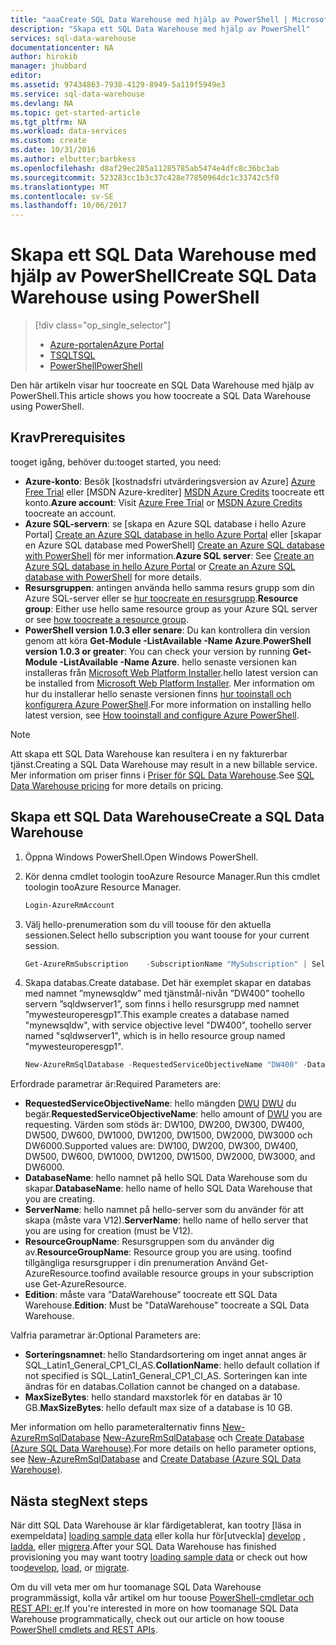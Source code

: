 ```yaml
---
title: "aaaCreate SQL Data Warehouse med hjälp av PowerShell | Microsoft Docs"
description: "Skapa ett SQL Data Warehouse med hjälp av PowerShell"
services: sql-data-warehouse
documentationcenter: NA
author: hirokib
manager: jhubbard
editor: 
ms.assetid: 97434863-7938-4129-8949-5a119f5949e3
ms.service: sql-data-warehouse
ms.devlang: NA
ms.topic: get-started-article
ms.tgt_pltfrm: NA
ms.workload: data-services
ms.custom: create
ms.date: 10/31/2016
ms.author: elbutter;barbkess
ms.openlocfilehash: d8af29ec285a11285785ab5474e4dfc8c36bc3ab
ms.sourcegitcommit: 523283cc1b3c37c428e77850964dc1c33742c5f0
ms.translationtype: MT
ms.contentlocale: sv-SE
ms.lasthandoff: 10/06/2017
---
```

# <a name="create-sql-data-warehouse-using-powershell"></a><span data-ttu-id="29925-103">Skapa ett SQL Data Warehouse med hjälp av PowerShell</span><span class="sxs-lookup"><span data-stu-id="29925-103">Create SQL Data Warehouse using PowerShell</span></span>
> [!div class="op_single_selector"]
> * [<span data-ttu-id="29925-104">Azure-portalen</span><span class="sxs-lookup"><span data-stu-id="29925-104">Azure Portal</span></span>](sql-data-warehouse-get-started-provision.md)
> * [<span data-ttu-id="29925-105">TSQL</span><span class="sxs-lookup"><span data-stu-id="29925-105">TSQL</span></span>](sql-data-warehouse-get-started-create-database-tsql.md)
> * [<span data-ttu-id="29925-106">PowerShell</span><span class="sxs-lookup"><span data-stu-id="29925-106">PowerShell</span></span>](sql-data-warehouse-get-started-provision-powershell.md)
>
>

<span data-ttu-id="29925-107">Den här artikeln visar hur toocreate en SQL Data Warehouse med hjälp av PowerShell.</span><span class="sxs-lookup"><span data-stu-id="29925-107">This article shows you how toocreate a SQL Data Warehouse using PowerShell.</span></span>

## <a name="prerequisites"></a><span data-ttu-id="29925-108">Krav</span><span class="sxs-lookup"><span data-stu-id="29925-108">Prerequisites</span></span>
<span data-ttu-id="29925-109">tooget igång, behöver du:</span><span class="sxs-lookup"><span data-stu-id="29925-109">tooget started, you need:</span></span>

* <span data-ttu-id="29925-110">**Azure-konto**: Besök [kostnadsfri utvärderingsversion av Azure] [ Azure Free Trial] eller [MSDN Azure-krediter] [ MSDN Azure Credits] toocreate ett konto.</span><span class="sxs-lookup"><span data-stu-id="29925-110">**Azure account**: Visit [Azure Free Trial][Azure Free Trial] or [MSDN Azure Credits][MSDN Azure Credits] toocreate an account.</span></span>
* <span data-ttu-id="29925-111">**Azure SQL-servern**: se [skapa en Azure SQL database i hello Azure Portal] [ Create an Azure SQL database in hello Azure Portal] eller [skapar en Azure SQL database med PowerShell] [ Create an Azure SQL database with PowerShell] för mer information.</span><span class="sxs-lookup"><span data-stu-id="29925-111">**Azure SQL server**:  See [Create an Azure SQL database in hello Azure Portal][Create an Azure SQL database in hello Azure Portal] or [Create an Azure SQL database with PowerShell][Create an Azure SQL database with PowerShell] for more details.</span></span>
* <span data-ttu-id="29925-112">**Resursgruppen**: antingen använda hello samma resurs grupp som din Azure SQL-server eller se [hur toocreate en resursgrupp](../azure-resource-manager/resource-group-portal.md).</span><span class="sxs-lookup"><span data-stu-id="29925-112">**Resource group**: Either use hello same resource group as your Azure SQL server or see [how toocreate a resource group](../azure-resource-manager/resource-group-portal.md).</span></span>
* <span data-ttu-id="29925-113">**PowerShell version 1.0.3 eller senare**: Du kan kontrollera din version genom att köra **Get-Module -ListAvailable -Name Azure**.</span><span class="sxs-lookup"><span data-stu-id="29925-113">**PowerShell version 1.0.3 or greater**:  You can check your version by running **Get-Module -ListAvailable -Name Azure**.</span></span>  <span data-ttu-id="29925-114">hello senaste versionen kan installeras från [Microsoft Web Platform Installer][Microsoft Web Platform Installer].</span><span class="sxs-lookup"><span data-stu-id="29925-114">hello latest version can be installed from [Microsoft Web Platform Installer][Microsoft Web Platform Installer].</span></span>  <span data-ttu-id="29925-115">Mer information om hur du installerar hello senaste versionen finns [hur tooinstall och konfigurera Azure PowerShell][How tooinstall and configure Azure PowerShell].</span><span class="sxs-lookup"><span data-stu-id="29925-115">For more information on installing hello latest version, see [How tooinstall and configure Azure PowerShell][How tooinstall and configure Azure PowerShell].</span></span>

> [!NOTE]
> <span data-ttu-id="29925-116">Att skapa ett SQL Data Warehouse kan resultera i en ny fakturerbar tjänst.</span><span class="sxs-lookup"><span data-stu-id="29925-116">Creating a SQL Data Warehouse may result in a new billable service.</span></span>  <span data-ttu-id="29925-117">Mer information om priser finns i [Priser för SQL Data Warehouse][SQL Data Warehouse pricing].</span><span class="sxs-lookup"><span data-stu-id="29925-117">See [SQL Data Warehouse pricing][SQL Data Warehouse pricing] for more details on pricing.</span></span>
>
>

## <a name="create-a-sql-data-warehouse"></a><span data-ttu-id="29925-118">Skapa ett SQL Data Warehouse</span><span class="sxs-lookup"><span data-stu-id="29925-118">Create a SQL Data Warehouse</span></span>
1. <span data-ttu-id="29925-119">Öppna Windows PowerShell.</span><span class="sxs-lookup"><span data-stu-id="29925-119">Open Windows PowerShell.</span></span>
2. <span data-ttu-id="29925-120">Kör denna cmdlet toologin tooAzure Resource Manager.</span><span class="sxs-lookup"><span data-stu-id="29925-120">Run this cmdlet toologin tooAzure Resource Manager.</span></span>

    ```Powershell
    Login-AzureRmAccount
    ```
3. <span data-ttu-id="29925-121">Välj hello-prenumeration som du vill toouse för den aktuella sessionen.</span><span class="sxs-lookup"><span data-stu-id="29925-121">Select hello subscription you want toouse for your current session.</span></span>

    ```Powershell
    Get-AzureRmSubscription    -SubscriptionName "MySubscription" | Select-AzureRmSubscription
    ```
4. <span data-ttu-id="29925-122">Skapa databas.</span><span class="sxs-lookup"><span data-stu-id="29925-122">Create database.</span></span> <span data-ttu-id="29925-123">Det här exemplet skapar en databas med namnet ”mynewsqldw” med tjänstmål-nivån ”DW400” toohello servern ”sqldwserver1”, som finns i hello resursgrupp med namnet ”mywesteuroperesgp1”.</span><span class="sxs-lookup"><span data-stu-id="29925-123">This example creates a database named "mynewsqldw", with service objective level "DW400", toohello server named "sqldwserver1", which is in hello resource group named "mywesteuroperesgp1".</span></span>

   ```Powershell
   New-AzureRmSqlDatabase -RequestedServiceObjectiveName "DW400" -DatabaseName "mynewsqldw" -ServerName "sqldwserver1" -ResourceGroupName "mywesteuroperesgp1" -Edition "DataWarehouse" -CollationName "SQL_Latin1_General_CP1_CI_AS" -MaxSizeBytes 10995116277760
   ```

<span data-ttu-id="29925-124">Erfordrade parametrar är:</span><span class="sxs-lookup"><span data-stu-id="29925-124">Required Parameters are:</span></span>

* <span data-ttu-id="29925-125">**RequestedServiceObjectiveName**: hello mängden [DWU] [ DWU] du begär.</span><span class="sxs-lookup"><span data-stu-id="29925-125">**RequestedServiceObjectiveName**: hello amount of [DWU][DWU] you are requesting.</span></span>  <span data-ttu-id="29925-126">Värden som stöds är: DW100, DW200, DW300, DW400, DW500, DW600, DW1000, DW1200, DW1500, DW2000, DW3000 och DW6000.</span><span class="sxs-lookup"><span data-stu-id="29925-126">Supported values are: DW100, DW200, DW300, DW400, DW500, DW600, DW1000, DW1200, DW1500, DW2000, DW3000, and DW6000.</span></span>
* <span data-ttu-id="29925-127">**DatabaseName**: hello namnet på hello SQL Data Warehouse som du skapar.</span><span class="sxs-lookup"><span data-stu-id="29925-127">**DatabaseName**: hello name of hello SQL Data Warehouse that you are creating.</span></span>
* <span data-ttu-id="29925-128">**ServerName**: hello namnet på hello-server som du använder för att skapa (måste vara V12).</span><span class="sxs-lookup"><span data-stu-id="29925-128">**ServerName**: hello name of hello server that you are using for creation (must be V12).</span></span>
* <span data-ttu-id="29925-129">**ResourceGroupName**: Resursgruppen som du använder dig av.</span><span class="sxs-lookup"><span data-stu-id="29925-129">**ResourceGroupName**: Resource group you are using.</span></span>  <span data-ttu-id="29925-130">toofind tillgängliga resursgrupper i din prenumeration Använd Get-AzureResource.</span><span class="sxs-lookup"><span data-stu-id="29925-130">toofind available resource groups in your subscription use Get-AzureResource.</span></span>
* <span data-ttu-id="29925-131">**Edition**: måste vara ”DataWarehouse” toocreate ett SQL Data Warehouse.</span><span class="sxs-lookup"><span data-stu-id="29925-131">**Edition**: Must be "DataWarehouse" toocreate a SQL Data Warehouse.</span></span>

<span data-ttu-id="29925-132">Valfria parametrar är:</span><span class="sxs-lookup"><span data-stu-id="29925-132">Optional Parameters are:</span></span>

* <span data-ttu-id="29925-133">**Sorteringsnamnet**: hello Standardsortering om inget annat anges är SQL_Latin1_General_CP1_CI_AS.</span><span class="sxs-lookup"><span data-stu-id="29925-133">**CollationName**: hello default collation if not specified is SQL_Latin1_General_CP1_CI_AS.</span></span>  <span data-ttu-id="29925-134">Sorteringen kan inte ändras för en databas.</span><span class="sxs-lookup"><span data-stu-id="29925-134">Collation cannot be changed on a database.</span></span>
* <span data-ttu-id="29925-135">**MaxSizeBytes**: hello standard maxstorlek för en databas är 10 GB.</span><span class="sxs-lookup"><span data-stu-id="29925-135">**MaxSizeBytes**: hello default max size of a database is 10 GB.</span></span>

<span data-ttu-id="29925-136">Mer information om hello parameteralternativ finns [New-AzureRmSqlDatabase] [ New-AzureRmSqlDatabase] och [Create Database (Azure SQL Data Warehouse)][Create Database (Azure SQL Data Warehouse)].</span><span class="sxs-lookup"><span data-stu-id="29925-136">For more details on hello parameter options, see [New-AzureRmSqlDatabase][New-AzureRmSqlDatabase] and [Create Database (Azure SQL Data Warehouse)][Create Database (Azure SQL Data Warehouse)].</span></span>

## <a name="next-steps"></a><span data-ttu-id="29925-137">Nästa steg</span><span class="sxs-lookup"><span data-stu-id="29925-137">Next steps</span></span>
<span data-ttu-id="29925-138">När ditt SQL Data Warehouse är klar färdigetablerat, kan tootry [läsa in exempeldata] [ loading sample data] eller kolla hur för[utveckla] [ develop] , [ladda][load], eller [migrera][migrate].</span><span class="sxs-lookup"><span data-stu-id="29925-138">After your SQL Data Warehouse has finished provisioning you may want tootry [loading sample data][loading sample data] or check out how too[develop][develop], [load][load], or [migrate][migrate].</span></span>

<span data-ttu-id="29925-139">Om du vill veta mer om hur toomanage SQL Data Warehouse programmässigt, kolla vår artikel om hur toouse [PowerShell-cmdletar och REST API: er][PowerShell cmdlets and REST APIs].</span><span class="sxs-lookup"><span data-stu-id="29925-139">If you're interested in more on how toomanage SQL Data Warehouse programmatically, check out our article on how toouse [PowerShell cmdlets and REST APIs][PowerShell cmdlets and REST APIs].</span></span>

<!--Image references-->

<!--Article references-->
[DWU]: ./sql-data-warehouse-overview-what-is.md
[migrate]: ./sql-data-warehouse-overview-migrate.md
[develop]: ./sql-data-warehouse-overview-develop.md
[load]: ./sql-data-warehouse-load-with-bcp.md
[loading sample data]: ./sql-data-warehouse-load-sample-databases.md
[PowerShell cmdlets and REST APIs]: ./sql-data-warehouse-reference-powershell-cmdlets.md
[firewall rules]: ../sql-database-configure-firewall-settings.md

[How tooinstall and configure Azure PowerShell]: /powershell/azureps-cmdlets-docs
[how toocreate a SQL Data Warehouse from hello Azure Portal]: ./sql-data-warehouse-get-started-provision.md
[Create an Azure SQL database in hello Azure Portal]: ../sql-database/sql-database-get-started.md
[Create an Azure SQL database with PowerShell]: ../sql-database/sql-database-get-started-powershell.md
[how toocreate a resource group]: ../azure-resource-manager/resource-group-template-deploy-portal.md#create-resource-group

<!--MSDN references-->
[MSDN]: https://msdn.microsoft.com/library/azure/dn546722.aspx
[New-AzureRmSqlDatabase]: https://msdn.microsoft.com/library/mt619339.aspx
[Create Database (Azure SQL Data Warehouse)]: https://msdn.microsoft.com/library/mt204021.aspx

<!--Other Web references-->
[Microsoft Web Platform Installer]: https://aka.ms/webpi-azps
[SQL Data Warehouse pricing]: https://azure.microsoft.com/pricing/details/sql-data-warehouse/
[Azure Free Trial]: https://azure.microsoft.com/pricing/free-trial/?WT.mc_id=A261C142F
[MSDN Azure Credits]: https://azure.microsoft.com/pricing/member-offers/msdn-benefits-details/?WT.mc_id=A261C142F
